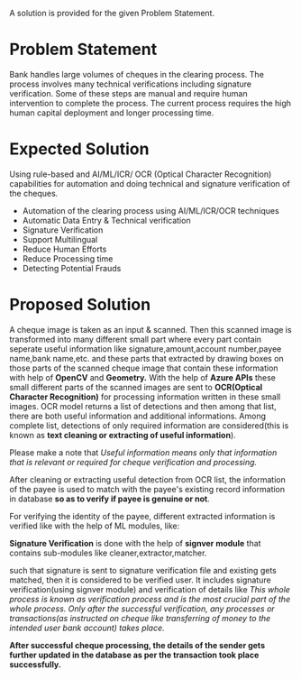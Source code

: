 A solution is provided for the given Problem Statement.

# Problem Statement

Bank handles large volumes of cheques in the clearing process. The process involves many technical verifications including signature verification. Some of these steps are manual and require human intervention to complete the process. The current process requires the high human capital deployment and longer processing time.

# Expected Solution

Using rule-based and AI/ML/ICR/ OCR (Optical Character Recognition) capabilities for automation and doing technical and signature verification of the cheques.
* Automation of the clearing process using AI/ML/ICR/OCR techniques
* Automatic Data Entry & Technical verification
* Signature Verification
* Support Multilingual
* Reduce Human Efforts
* Reduce Processing time
* Detecting Potential Frauds

# Proposed Solution

A cheque image is taken as an input & scanned. Then this scanned image is transformed into many different small part where every part contain seperate useful information like signature,amount,account number,payee name,bank name,etc.  and these parts that extracted by drawing boxes on those parts of the scanned cheque image that contain these information with help of __OpenCV__ and __Geometry.__
With the help of __Azure APIs__ these small different parts of the scanned images are sent to __OCR(Optical Character Recognition)__ for  processing information written in these small images.
OCR model returns a list of detections and then among that list, there are both useful information and additional informations. Among complete list, detections of only required information are considered(this is  known as __text cleaning or extracting of useful information__).

Please make a note that _Useful information means only that information that is relevant or required for cheque verification and processing._

After cleaning or extracting useful detection from OCR list, the information of the payee is used to match with the payee's existing record information in database __so as to verify if payee is genuine or not__. 

For verifying the identity of the payee, different extracted information is verified like with the help of ML modules, like:

__Signature Verification__ is done with the help of __signver module__ that contains sub-modules like cleaner,extractor,matcher. 



such that signature is sent to signature verification file and  existing gets matched, then it is considered to be verified user. It includes signature verification(using signver module) and verification of details like 
_This whole process is known as verification process and is the most crucial part of the whole process. Only after the successful verification, any processes or transactions(as instructed on cheque like transferring of money to the intended user bank account) takes place._

__After successful cheque processing, the details of the sender gets further updated in the database as per the transaction took place successfully.__

